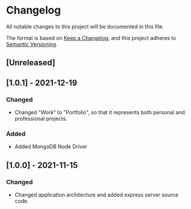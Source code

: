 # Changelog

All notable changes to this project will be documented in this file.

The format is based on [Keep a Changelog](https://keepachangelog.com/en/1.0.0/),
and this project adheres to [Semantic Versioning](https://semver.org/spec/v2.0.0.html).

## [Unreleased]

## [1.0.1] - 2021-12-19

### Changed

* Changed "Work" to "Portfolio", so that it represents both personal and professional projects.

### Added

* Added MongoDB Node Driver

## [1.0.0] - 2021-11-15

### Changed

* Changed application architecture and added express server source code.
